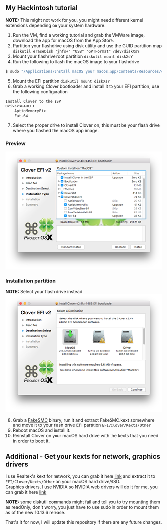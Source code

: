 ## My Hackintosh tutorial
**NOTE:** This might not work for you, you might need different kernel extensions depending on your system hardware.
1. Run the VM, find a working tutorial and grab the VMWare image, download the app for macOS from the App Store.
2. Partition your flashdrive using disk utility and use the GUID partition map `diskutil eraseDisk "jhfs+" "USB" "GPTFormat" /dev/diskXsY`
3. Mount your flashrive root partition `diskutil mount diskXsY`
4. Run the following to flash the macOS image to your flashdrive <br />
```bash
$ sudo "/Applications/Install macOS your macos.app/Contents/Resources/createinstallmedia" --volume  /Volumes/USB --applicationpath "/Applications/Install macOS your macos.app" --nointeraction
```
5. Mount the EFI partition `diskutil mount diskXsY`
6. Grab a working Clover bootloader and install it to your EFI partition, use the following configuration <br />
```
Install Clover to the ESP
Drivers64UEFI
    AptioMemoryFix
    Fat-64
```
7. Select the proper drive to install Clover on, this must be your flash drive where you flashed the macOS app image.
### Preview
![img2](https://raw.githubusercontent.com/Vixtron/hackintosh/master/clover2.png)

### Installation partition
**NOTE:** Select your flash drive instead
![img1](https://raw.githubusercontent.com/Vixtron/hackintosh/master/clover1.png)

8. Grab a [FakeSMC](https://github.com/kozlek/HWSensors/releases) binary, run it and extract FakeSMC.kext somewhere and move it to your flash drive EFI partition `EFI/Clover/Kexts/Other`
9. Reboot macOS and install it.
11. Reinstall Clover on your macOS hard drive with the kexts that you need in order to boot it.

## Additional - Get your kexts for network, graphics drivers
I use Realtek's kext for network, you can grab it here [link](https://bitbucket.org/RehabMan/os-x-realtek-network/downloads/) and extract it to `EFI/Clover/Kexts/Other` on your macOS hard drive/SSD. <br />
Graphics drivers, I use NVIDIA so NVIDIA web drivers will do it for me, you can grab it here [link](https://www.insanelymac.com/forum/topic/324195-nvidia-web-driver-updates-for-macos-high-sierra-update-04252018/) 
<br />

**NOTE:** some diskutil commands might fail and tell you to try mounting them as readOnly, don't worry, you just have to use sudo in order to mount them as of the new 10.13.6 release.
<br />

That's it for now, I will update this repository if there are any future changes.
